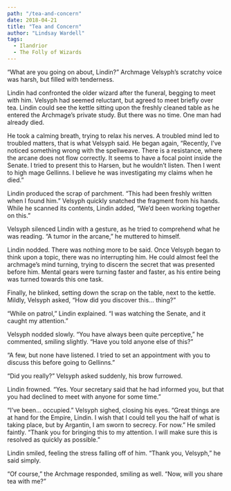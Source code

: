 ```yaml
---
path: "/tea-and-concern"
date: 2018-04-21
title: "Tea and Concern"
author: "Lindsay Wardell"
tags:
  - Ilandrior
  - The Folly of Wizards
---
```

“What are you going on about, Lindin?” Archmage Velsyph’s scratchy voice was harsh, but filled with tenderness.

Lindin had confronted the older wizard after the funeral, begging to meet with him. Velsyph had seemed reluctant, but agreed to meet briefly over tea. Lindin could see the kettle sitting upon the freshly cleaned table as he entered the Archmage’s private study. But there was no time. One man had already died.

He took a calming breath, trying to relax his nerves. A troubled mind led to troubled matters, that is what Velsyph said. He began again, “Recently, I’ve noticed something wrong with the spellweave. There is a resistance, where the arcane does not flow correctly. It seems to have a focal point inside the Senate. I tried to present this to Harsen, but he wouldn’t listen. Then I went to high mage Gellinns. I believe he was investigating my claims when he died.”

Lindin produced the scrap of parchment. “This had been freshly written when I found him.” Velsyph quickly snatched the fragment from his hands. While he scanned its contents, Lindin added, “We’d been working together on this.”

Velsyph silenced Lindin with a gesture, as he tried to comprehend what he was reading. “A tumor in the arcane,” he muttered to himself.

Lindin nodded. There was nothing more to be said. Once Velsyph began to think upon a topic, there was no interrupting him. He could almost feel the archmage’s mind turning, trying to discern the secret that was presented before him. Mental gears were turning faster and faster, as his entire being was turned towards this one task.

Finally, he blinked, setting down the scrap on the table, next to the kettle. Mildly, Velsyph asked, “How did you discover this… thing?”

“While on patrol,” Lindin explained. “I was watching the Senate, and it caught my attention.”

Velsyph nodded slowly. “You have always been quite perceptive,” he commented, smiling slightly. “Have you told anyone else of this?”

“A few, but none have listened. I tried to set an appointment with you to discuss this before going to Gellinns.”

“Did you really?” Velsyph asked suddenly, his brow furrowed.

Lindin frowned. “Yes. Your secretary said that he had informed you, but that you had declined to meet with anyone for some time.”

“I’ve been… occupied.” Velsyph sighed, closing his eyes. “Great things are at hand for the Empire, Lindin. I wish that I could tell you the half of what is taking place, but by Argantin, I am sworn to secrecy. For now.” He smiled faintly. “Thank you for bringing this to my attention. I will make sure this is resolved as quickly as possible.”

Lindin smiled, feeling the stress falling off of him. “Thank you, Velsyph,” he said simply.

“Of course,” the Archmage responded, smiling as well. “Now, will you share tea with me?”